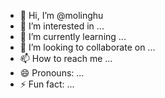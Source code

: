 - 👋 Hi, I’m @molinghu
- 👀 I’m interested in ...
- 🌱 I’m currently learning ...
- 💞️ I’m looking to collaborate on ...
- 📫 How to reach me ...
- 😄 Pronouns: ...
- ⚡ Fun fact: ...

<!---
molinghu/molinghu is a ✨ special ✨ repository because its `README.md` (this file) appears on your GitHub profile.
You can click the Preview link to take a look at your changes.
--->
